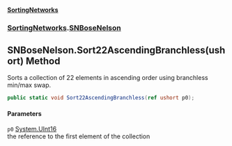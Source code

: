 #### [SortingNetworks](index.md 'index')
### [SortingNetworks](SortingNetworks.md 'SortingNetworks').[SNBoseNelson](SortingNetworks_SNBoseNelson.md 'SortingNetworks.SNBoseNelson')
## SNBoseNelson.Sort22AscendingBranchless(ushort) Method
Sorts a collection of 22 elements in ascending order using branchless min/max swap.  
```csharp
public static void Sort22AscendingBranchless(ref ushort p0);
```
#### Parameters
<a name='SortingNetworks_SNBoseNelson_Sort22AscendingBranchless(ushort)_p0'></a>
`p0` [System.UInt16](https://docs.microsoft.com/en-us/dotnet/api/System.UInt16 'System.UInt16')  
the reference to the first element of the collection
  
